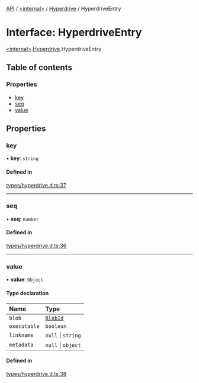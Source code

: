 [API](../README.md) / [\<internal\>](../modules/internal_.md) / [Hyperdrive](../modules/internal_.Hyperdrive.md) / HyperdriveEntry

# Interface: HyperdriveEntry

[\<internal\>](../modules/internal_.md).[Hyperdrive](../modules/internal_.Hyperdrive.md).HyperdriveEntry

## Table of contents

### Properties

- [key](internal_.Hyperdrive.HyperdriveEntry.md#key)
- [seq](internal_.Hyperdrive.HyperdriveEntry.md#seq)
- [value](internal_.Hyperdrive.HyperdriveEntry.md#value)

## Properties

### key

• **key**: `string`

#### Defined in

[types/hyperdrive.d.ts:37](https://github.com/digidem/mapeo-core-next/blob/315dc9781d8d2f74f17b1fd651a3ae81272b7fac/types/hyperdrive.d.ts#L37)

___

### seq

• **seq**: `number`

#### Defined in

[types/hyperdrive.d.ts:36](https://github.com/digidem/mapeo-core-next/blob/315dc9781d8d2f74f17b1fd651a3ae81272b7fac/types/hyperdrive.d.ts#L36)

___

### value

• **value**: `Object`

#### Type declaration

| Name | Type |
| :------ | :------ |
| `blob` | [`BlobId`](internal_.Hyperblobs.BlobId.md) |
| `executable` | `boolean` |
| `linkname` | ``null`` \| `string` |
| `metadata` | ``null`` \| `object` |

#### Defined in

[types/hyperdrive.d.ts:38](https://github.com/digidem/mapeo-core-next/blob/315dc9781d8d2f74f17b1fd651a3ae81272b7fac/types/hyperdrive.d.ts#L38)
